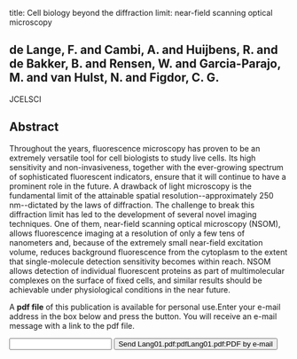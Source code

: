 title: Cell biology beyond the diffraction limit: near-field scanning optical microscopy

## de Lange, F. and Cambi, A. and Huijbens, R. and de Bakker, B. and Rensen, W. and Garcia-Parajo, M. and van Hulst, N. and Figdor, C. G.
JCELSCI


## Abstract
Throughout the years, fluorescence microscopy has proven to be an extremely versatile tool for cell biologists to study live cells. Its high sensitivity and non-invasiveness, together with the ever-growing spectrum of sophisticated fluorescent indicators, ensure that it will continue to have a prominent role in the future. A drawback of light microscopy is the fundamental limit of the attainable spatial resolution--approximately 250 nm--dictated by the laws of diffraction. The challenge to break this diffraction limit has led to the development of several novel imaging techniques. One of them, near-field scanning optical microscopy (NSOM), allows fluorescence imaging at a resolution of only a few tens of nanometers and, because of the extremely small near-field excitation volume, reduces background fluorescence from the cytoplasm to the extent that single-molecule detection sensitivity becomes within reach. NSOM allows detection of individual fluorescent proteins as part of multimolecular complexes on the surface of fixed cells, and similar results should be achievable under physiological conditions in the near future.

A <b>pdf file</b> of this publication is available for personal use.Enter your e-mail address in the box below and press the button. You will receive an e-mail message with a link to the pdf file.
<form action="sender.php">  <input type="text" name="email">  <input type="submit" value="Send Lang01.pdf:pdfLang01.pdf:PDF by e-mail"></form>